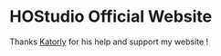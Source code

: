 # HOStudio Official Website

Thanks [Katorly](https://github.com/katorly) for his help and support my website !
